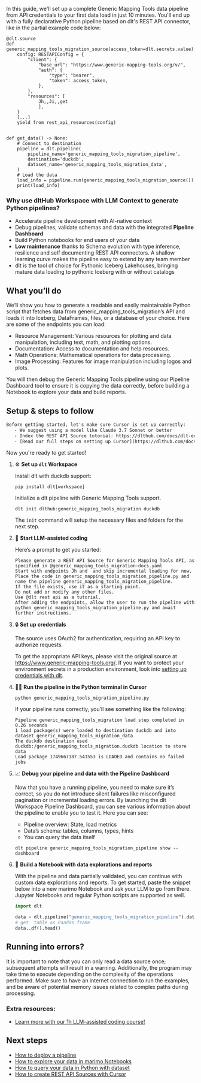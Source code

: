 In this guide, we'll set up a complete Generic Mapping Tools data pipeline from API credentials to your first data load in just 10 minutes. You'll end up with a fully declarative Python pipeline based on dlt's REST API connector, like in the partial example code below:

```python-outcome
@dlt.source
def generic_mapping_tools_migration_source(access_token=dlt.secrets.value):
    config: RESTAPIConfig = {
        "client": {
            "base_url": "https://www.generic-mapping-tools.org/v/",
            "auth": {
                "type": "bearer",
                "token": access_token,
            },
        },
        "resources": [
            Jh,,Ji,,get
            ],
    }
    [...]
    yield from rest_api_resources(config)


def get_data() -> None:
    # Connect to destination
    pipeline = dlt.pipeline(
        pipeline_name='generic_mapping_tools_migration_pipeline',
        destination='duckdb',
        dataset_name='generic_mapping_tools_migration_data', 
    )
    # Load the data
    load_info = pipeline.run(generic_mapping_tools_migration_source())
    print(load_info) 
```

### Why use dltHub Workspace with LLM Context to generate Python pipelines?

- Accelerate pipeline development with AI-native context
- Debug pipelines, validate schemas and data with the integrated **Pipeline Dashboard**
- Build Python notebooks for end users of your data
- **Low maintenance** thanks to Schema evolution with type inference, resilience and self documenting REST API connectors. A shallow learning curve makes the pipeline easy to extend by any team member
- dlt is the tool of choice for Pythonic Iceberg Lakehouses, bringing mature data loading to pythonic Iceberg with or without catalogs

## What you’ll do

We’ll show you how to generate a readable and easily maintainable Python script that fetches data from generic_mapping_tools_migration’s API and loads it into Iceberg, DataFrames, files, or a database of your choice. Here are some of the endpoints you can load:

- Resource Management: Various resources for plotting and data manipulation, including text, math, and plotting options.
- Documentation: Access to documentation and help resources.
- Math Operations: Mathematical operations for data processing.
- Image Processing: Features for image manipulation including logos and plots.

You will then debug the Generic Mapping Tools pipeline using our Pipeline Dashboard tool to ensure it is copying the data correctly, before building a Notebook to explore your data and build reports.

## Setup & steps to follow

```default
Before getting started, let's make sure Cursor is set up correctly:
   - We suggest using a model like Claude 3.7 Sonnet or better
   - Index the REST API Source tutorial: https://dlthub.com/docs/dlt-ecosystem/verified-sources/rest_api/ and add it to context as **@dlt rest api**
   - [Read our full steps on setting up Cursor](https://dlthub.com/docs/dlt-ecosystem/llm-tooling/cursor-restapi#23-configuring-cursor-with-documentation)
```

Now you're ready to get started!

1. ⚙️ **Set up `dlt` Workspace**
    
    Install dlt with duckdb support:
    ```shell
    pip install dlt[workspace]
    ```

    Initialize a dlt pipeline with Generic Mapping Tools support.
    ```shell
    dlt init dlthub:generic_mapping_tools_migration duckdb
    ```

    The `init` command will setup the necessary files and folders for the next step.
    
2. 🤠 **Start LLM-assisted coding**
    
    Here’s a prompt to get you started:
    
    ```prompt
    Please generate a REST API Source for Generic Mapping Tools API, as specified in @generic_mapping_tools_migration-docs.yaml 
    Start with endpoints Jh and  and skip incremental loading for now. 
    Place the code in generic_mapping_tools_migration_pipeline.py and name the pipeline generic_mapping_tools_migration_pipeline. 
    If the file exists, use it as a starting point. 
    Do not add or modify any other files. 
    Use @dlt rest api as a tutorial. 
    After adding the endpoints, allow the user to run the pipeline with python generic_mapping_tools_migration_pipeline.py and await further instructions.
    ```

    
3. 🔒 **Set up credentials** 
    
    The source uses OAuth2 for authentication, requiring an API key to authorize requests.
    
    To get the appropriate API keys, please visit the original source at https://www.generic-mapping-tools.org/.
    If you want to protect your environment secrets in a production environment, look into [setting up credentials with dlt](https://dlthub.com/docs/walkthroughs/add_credentials).
    
4. 🏃‍♀️ **Run the pipeline in the Python terminal in Cursor**
    
    ```shell
    python generic_mapping_tools_migration_pipeline.py
    ```
    
    If your pipeline runs correctly, you’ll see something like the following:
    
    ```shell
    Pipeline generic_mapping_tools_migration load step completed in 0.26 seconds
    1 load package(s) were loaded to destination duckdb and into dataset generic_mapping_tools_migration_data
    The duckdb destination used duckdb:/generic_mapping_tools_migration.duckdb location to store data
    Load package 1749667187.541553 is LOADED and contains no failed jobs
    ```
    
5. 📈 **Debug your pipeline and data with the Pipeline Dashboard**

    Now that you have a running pipeline, you need to make sure it’s correct, so you do not introduce silent failures like misconfigured pagination or incremental loading errors. By launching the dlt Workspace Pipeline Dashboard, you can see various information about the pipeline to enable you to test it. Here you can see:
    - Pipeline overview: State, load metrics
    - Data’s schema: tables, columns, types, hints
    - You can query the data itself
    
    ```shell
    dlt pipeline generic_mapping_tools_migration_pipeline show --dashboard
    ```
    
6. 🐍 **Build a Notebook with data explorations and reports**

    With the pipeline and data partially validated, you can continue with custom data explorations and reports. To get started, paste the snippet below into a new marimo Notebook and ask your LLM to go from there. Jupyter Notebooks and regular Python scripts are supported as well.

    
    ```python
    import dlt

   data = dlt.pipeline("generic_mapping_tools_migration_pipeline").dataset()
   # get  table as Pandas frame
   data..df().head()
    ```

## Running into errors?

It is important to note that you can only read a data source once; subsequent attempts will result in a warning. Additionally, the program may take time to execute depending on the complexity of the operations performed. Make sure to have an internet connection to run the examples, and be aware of potential memory issues related to complex paths during processing.

### Extra resources:

- [Learn more with our 1h LLM-assisted coding course!](https://www.youtube.com/watch?v=GGid70rnJuM)

## Next steps

- [How to deploy a pipeline](https://dlthub.com/docs/walkthroughs/deploy-a-pipeline)
- [How to explore your data in marimo Notebooks](https://dlthub.com/docs/general-usage/dataset-access/marimo)
- [How to query your data in Python with dataset](https://dlthub.com/docs/general-usage/dataset-access/dataset)
- [How to create REST API Sources with Cursor](https://dlthub.com/docs/dlt-ecosystem/llm-tooling/cursor-restapi)